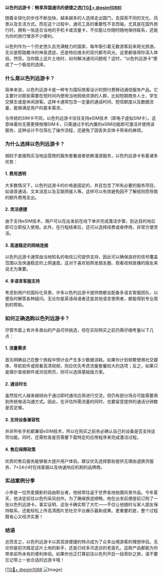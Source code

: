 **以色列远游卡：畅享异国通讯的便捷之选[[TG💪+ @esim1088](https://t.me/s/esim1088)]**

随着全球化的步伐不断加快，越来越多的人选择走出国门，去探索不同的文化、风景以及生活方式。而在这个过程中，通讯工具的重要性不言而喻。尤其是在国外旅行时，拥有一张适合当地的手机卡或流量卡，不仅能让你随时随地保持联系，还能为你的旅行增添不少便利。

以色列作为一个历史悠久且充满魅力的国家，每年吸引着无数游客前来观光旅游。无论是耶路撒冷的神圣遗迹，还是特拉维夫的现代都市风光，这里都值得你深入体验。然而，当你踏上这片土地时，如何解决通讯问题呢？这时，“以色列远游卡”便成了一个极佳的选择。

### **什么是以色列远游卡？**

简单来说，以色列远游卡是一种专为国际旅客设计的预付费移动通信服务产品。它主要针对那些需要在短时间内使用当地网络资源的人群，比如短期商务人士、学生交换生或是休闲游客。这种卡通常包含一定量的通话时间、短信额度以及数据流量，能够满足用户的基本需求。

与传统的SIM卡不同，以色列远游卡往往支持eSIM技术（即电子虚拟SIM卡）。这意味着你无需更换物理SIM卡，只需通过手机内置的eSIM功能即可激活并使用该服务。这种设计不仅简化了操作流程，还避免了因丢失实体卡带来的麻烦。

### **为什么选择以色列远游卡？**

相较于直接购买当地运营商的服务套餐或者依赖漫游服务，以色列远游卡有着诸多优势：

#### **1. 费用透明**
大多数情况下，以色列远游卡的价格是固定的，并且包含了所有必要的服务项目，如语音通话、文本消息以及互联网接入等。这样可以有效避免因不了解规则而导致的额外费用支出。

#### **2. 灵活便捷**
由于支持eSIM技术，用户可以在出发前在线下单并完成激活步骤，到达目的地后即可立即投入使用。此外，在行程结束后，还可以选择续费或者停用，非常方便灵活。

#### **3. 高速稳定的网络连接**
以色列远游卡通常由当地知名的电信公司提供支持，因此可以确保良好的信号覆盖范围以及快速稳定的上网速度。这对于喜欢拍照发朋友圈、观看视频直播的朋友来说尤为重要。

#### **4. 多语言客服支持**
考虑到用户的国际化背景，许多以色列远游卡提供商都会配备多语言客服团队，以便及时解答各种疑问。无论你是英语母语者还是其他语言使用者，都能得到专业周到的帮助。

### **如何正确选购以色列远游卡？**

尽管市面上有许多类似的产品可供挑选，但在实际购买之前仍需仔细考量以下几点：

#### **1. 流量需求**
首先明确自己在整个旅程中预计会产生多少数据消耗。如果你计划频繁使用社交媒体、导航软件或观看高清视频，则应优先考虑流量套餐较大的选项；反之，如果只是偶尔查收邮件或浏览网页，则可以选择基础版方案。

#### **2. 通话时长**
虽然现代人越来越倾向于通过即时通讯应用进行交流，但仍有部分场合可能需要用到传统电话沟通方式。因此，在评估所需流量的同时，也要留意提供的通话分钟数是否足够。

#### **3. 支持设备兼容性**
并非所有手机都兼容eSIM技术，所以在购买之前务必确认自己的设备是否支持这项功能。同时，还需检查是否需要下载特定的应用程序来完成激活过程。

#### **4. 售后保障政策**
优质的售后服务能够极大提升用户体验。建议优先选择那些提供无理由退换货服务、7×24小时在线客服以及快速响应机制的品牌商。

### **实战案例分享**

小李是一位热爱摄影的自由职业者，他经常往返于世界各地拍摄风景作品。今年夏天，他决定前往以色列采风创作。为了确保旅途顺畅，他在出发前便提前订购了一张以色列远游卡。事实证明，这张卡确实帮了大忙——不仅让他随时与家人朋友保持联系，还能轻松上传高清图片至社交平台展示最新成果。更重要的是，整个过程既省心又经济实惠！

### **结语**

总而言之，以色列远游卡以其高效便捷的特点成为了众多出境游客的理想伴侣。无论你是初次踏足这片土地的新手，还是已经多次造访的老面孔，这款产品都能为你带来前所未有的便利体验。如果你也正打算前往以色列开启一段奇妙之旅，请不要忘记带上一张合适的远游卡哦！

[[TG💪+ @esim1088](https://t.me/s/esim1088) ![Image](https://i.postimg.cc/4NQfJmqS/Snipaste-2025-05-13-00-14-12.png)]